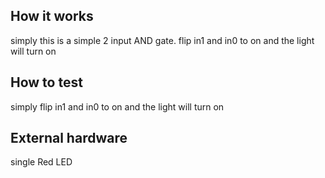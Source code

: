 <!---

This file is used to generate your project datasheet. Please fill in the information below and delete any unused
sections.

You can also include images in this folder and reference them in the markdown. Each image must be less than
512 kb in size, and the combined size of all images must be less than 1 MB.
-->

## How it works

simply this is a simple 2 input AND gate. flip in1 and in0 to on and the light will turn on

## How to test

simply flip in1 and in0 to on and the light will turn on

## External hardware

single Red LED
